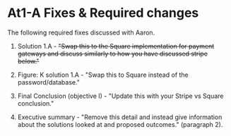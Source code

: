 # At1-A Fixes & Required changes

The following required fixes discussed with Aaron.

1. Solution 1.A - ~~"Swap this to the Square implementation for payment gateways and discuss similarly to how you have discussed stripe below."~~

2. Figure: K solution 1.A - "Swap this to Square instead of the password/database."

3. Final Conclusion (objective I) - "Update this with your Stripe vs Square conclusion."

4. Executive summary - "Remove this detail and instead give information about the solutions looked at and proposed outcomes." (paragraph 2).
